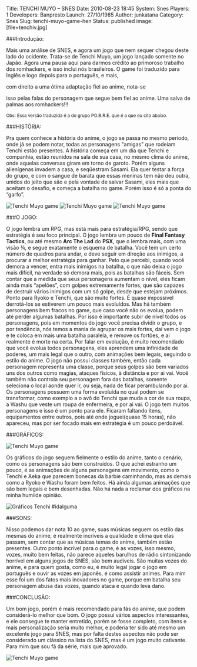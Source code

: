 Title: TENCHI MUYO – SNES
Date: 2010-08-23 18:45
System: Snes
Players: 1
Developers: Banpresto
Launch: 27/10/1985
Author: junkatana
Category: Snes
Slug: tenchi-muyo-game-hen
Status: published
image: [file=tenchiv.jpg]


###Introdução:

<!-- PELICAN_BEGIN_SUMMARY -->
Mais uma análise de SNES, e agora um jogo que nem sequer chegou deste
lado do ocidente. Trata-se de Tenchi Muyo, um jogo lançado somente no
Japão. Agora uma pausa aqui para darmos crédito ao primoroso trabalho
dos romhackers, e isso inclui nós brasileiros. O game foi
traduzido para Inglês e logo depois para o português, e mais,
<!-- PELICAN_END_SUMMARY --> com direito a uma ótima adaptação fiel ao anime, nota-se
isso pelas falas do personagem que segue bem fiel ao anime. Uma salva de
palmas aos romhackers!!!


<span style="font-size:85%;">Obs: Essa versão traduzida é a do grupo
PO.B.R.E. que é a que eu cito abaixo.</span>

###HISTÓRIA:

Pra quem conhece a história do anime, o jogo se passa no mesmo período, onde já se podem notar, todas as personagens "amigas" que rodeiam Tenchi estão presentes. A história começa em um dia que Tenchi e companhia, estão reunidos na sala de sua casa, no mesmo clima do anime, onde
aquelas conversas giram em torno de garoto. Porém alguns alienígenas
invadem a casa, e seqüestram Sasami. Ela quer testar a força do grupo, e com o sangue de barata que essas meninas tem não deu outra, unidos do jeito que são e pela vontade de salvar Sasami, eles mais que aceitam o desafio, e começa a batalha no game. Porém isso é só a ponta do “garfo”.

![Tenchi Muyo game]([file=tenchi4.png]) ![Tenchi Muyo game]([file=tenchi2.png]) ![Tenchi Muyo game]([file=tenchi3.png])

###O JOGO:

O jogo lembra um RPG, mas está mais para estratégia/RPG, sendo que
estratégia é seu foco principal. O jogo lembra um pouco de **Final Fantasy
Tactics**, ou até mesmo **Arc The Lad** do **PSX**, que o lembra mais, com uma
visão ¾, e segue exatamente o esquema de batalha. Você tem um certo número de quadros para andar, e deve seguir em direção aos inimigos, a procurar a melhor estratégia para ganhar. Pelo que percebi, quando você demora a vencer, entra mais inimigos na batalha, o que não deixa o jogo mais difícil, na verdade só demora mais, pois as batalhas são fáceis. Sem contar que a medida que seus personagens aumentam o nível, eles ficam ainda mais “apelões”, com golpes extremamente fortes, que são capazes de destruir vários inimigos com um só golpe, desde que estejam próximos. Ponto para Ryoko e Tenchi, que são muito fortes. É quase impossível derrotá-los se estiverem um pouco mais evoluídos. Mas há também personagens bem fracos no game, que caso você não os evolua, podem até perder algumas batalhas. Por isso é importante subir de nível todos os personagens, pois em momentos do jogo você precisa dividir o grupo, e por tendência, nós temos a mania de agrupar
os mais fortes, daí vem o jogo e te coloca em mais uma batalha paralela, e remove  os fortões, e ai realmente é morte na certa. Por falar em evolução, é muito recomendado que você evolua todos personagens, eles aprendem uma infinidade de poderes, um mais legal que o outro, com animações bem legais, seguindo o estilo do anime. O jogo não possui classes também, então cada personagem representa uma classe, porque seus golpes são bem variados uns dos outros como magias, ataques físicos, à distância e por ai vai. Você também não controla seu personagem
fora das batalhas, somente seleciona o local aonde quer ir, ou seja, nada de ficar perambulando por ai. Os personagens possuem uma forma evoluída no qual podem se transformar, como exemplo a o avô do Tenchi que muda a cor de sua roupa, a Washu que
veste um roupa de enfermeira, e por ai vai. O jogo tem muitos personagens e isso é um ponto para ele. Ficaram faltando itens, equipamentos entre outros, pois até onde joguei(quase 15 horas), não apareceu, mas por ser focado mais em estratégia é um pouco perdoável.

###GRÁFICOS:

![Tenchi Muyo game]([file=gif2dotenchi.gif])

Os gráficos do jogo seguem fielmente o estilo do anime, tanto o cenário, como os personagens são bem construídos. O que achei estranho um pouco, é as
animações de alguns personagens em movimento, como o Tenchi e Aeka que
parecem bonecas da barbie caminhando, mas as demais como a Ryoko e
Washu foram bem feitos. Há ainda algumas animações que são bem legais e
bem desenhadas. Não há nada a reclamar dos gráficos na minha humilde
opinião.

![Gráficos Tenchi #idalguma]([file=gifdotenchi2.gif])

###SONS:

Nisso podemos dar nota 10 ao game, suas músicas seguem os estilo das
mesmas do anime, é realmente incríveis a qualidade e clima que elas
passam, sem contar que as músicas temas do anime, também
estão presentes. Outro ponto incrível para o game, é as vozes, isso
mesmo, vozes, muito bem feitas, não parece aqueles barulhos de rádio
sintonizando horrível em alguns jogos de SNES, são bem audíveis. São
muitas vozes do anime, e para quem gosta, como eu, é muito legal jogar o
jogo em português e ouvir as vozes em japonês, é como assistir animes.
Para mim esse foi um dos fatos mais inovadores no game, porque em
batalha seu personagem abusa das vozes, quando ataca e quando leva dano.

###CONCLUSÃO:

Um bom jogo, porém é mais recomendado para fãs do anime, que podem
considerá-lo melhor que bom. O jogo possui vários aspectos
interessantes, e ele consegue te manter entretido, porém se fosse
completo, com itens e mais personalização seria muito melhor, e poderia
ter sido até mesmo um excelente jogo para SNES, mas por falta destes
aspectos não pode ser considerado um clássico na lista do SNES, mas é um
jogo muito cativante. Para mim que sou fã da série, mais que aprovado.

![Tenchi Muyo game]([file=tenchi5.png])
